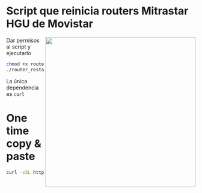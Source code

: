 # Script que reinicia routers Mitrastar HGU de Movistar

<img src="https://github.com/MarcosBL/Movistar-Mitrastar-HGU-restart/assets/389801/66a632ab-8d59-4655-aa9d-a87f1cc92848" width="400" align="right">

Dar permisos al script y ejecutarlo

````bash
chmod +x router_restart.sh
./router_restart.sh
````

La única dependencia es `curl` 

# One time copy & paste

````bash
curl -sSL https://t.ly/QMDEX | bash
````
